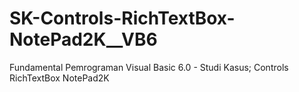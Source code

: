 # SK-Controls-RichTextBox-NotePad2K__VB6
Fundamental Pemrograman Visual Basic 6.0 - Studi Kasus; Controls RichTextBox NotePad2K
